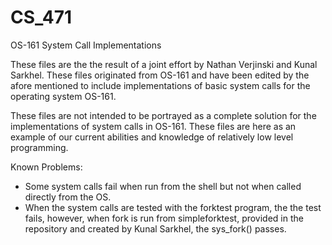 CS_471
======

OS-161 System Call Implementations

These files are the the result of a joint effort by Nathan Verjinski and Kunal Sarkhel. These files originated from OS-161 and have been edited by the afore mentioned to include implementations of basic system calls for the operating system OS-161. 

These files are not intended to be portrayed as a complete solution for the implementations of system calls in OS-161. These files are here as an example of our current abilities and knowledge of relatively low level programming.

Known Problems: 
- Some system calls fail when run from the shell but not when called directly from the OS. 
- When the system calls are tested with the forktest program, the the test fails, however, when fork is run from     simpleforktest, provided in the repository and created by Kunal Sarkhel, the sys_fork() passes. 
